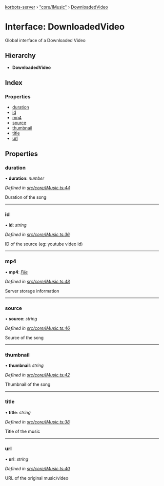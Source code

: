 [korbots-server](../README.md) › ["core/IMusic"](../modules/_core_imusic_.md) › [DownloadedVideo](_core_imusic_.downloadedvideo.md)

# Interface: DownloadedVideo

Global interface of a Downloaded Video

## Hierarchy

* **DownloadedVideo**

## Index

### Properties

* [duration](_core_imusic_.downloadedvideo.md#duration)
* [id](_core_imusic_.downloadedvideo.md#id)
* [mp4](_core_imusic_.downloadedvideo.md#mp4)
* [source](_core_imusic_.downloadedvideo.md#source)
* [thumbnail](_core_imusic_.downloadedvideo.md#thumbnail)
* [title](_core_imusic_.downloadedvideo.md#title)
* [url](_core_imusic_.downloadedvideo.md#url)

## Properties

###  duration

• **duration**: *number*

*Defined in [src/core/IMusic.ts:44](https://github.com/Xisabla/Korbots/blob/0a512c2/server/src/core/IMusic.ts#L44)*

Duration of the song

___

###  id

• **id**: *string*

*Defined in [src/core/IMusic.ts:36](https://github.com/Xisabla/Korbots/blob/0a512c2/server/src/core/IMusic.ts#L36)*

ID of the source (eg: youtube video id)

___

###  mp4

• **mp4**: *[File](_core_imusic_.file.md)*

*Defined in [src/core/IMusic.ts:48](https://github.com/Xisabla/Korbots/blob/0a512c2/server/src/core/IMusic.ts#L48)*

Server storage information

___

###  source

• **source**: *string*

*Defined in [src/core/IMusic.ts:46](https://github.com/Xisabla/Korbots/blob/0a512c2/server/src/core/IMusic.ts#L46)*

Source of the song

___

###  thumbnail

• **thumbnail**: *string*

*Defined in [src/core/IMusic.ts:42](https://github.com/Xisabla/Korbots/blob/0a512c2/server/src/core/IMusic.ts#L42)*

Thumbnail of the song

___

###  title

• **title**: *string*

*Defined in [src/core/IMusic.ts:38](https://github.com/Xisabla/Korbots/blob/0a512c2/server/src/core/IMusic.ts#L38)*

Title of the music

___

###  url

• **url**: *string*

*Defined in [src/core/IMusic.ts:40](https://github.com/Xisabla/Korbots/blob/0a512c2/server/src/core/IMusic.ts#L40)*

URL of the original music/video
